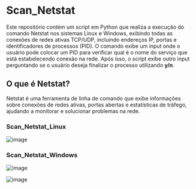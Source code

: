 # Scan_Netstat
Este repositório contém um script em Python que realiza a execução do comando Netstat nos sistemas Linux e Windows, exibindo todas as conexões de redes ativas TCP/UDP, incluindo endereços IP, portas e identificadores de processos (PID). O comando exibe um input onde o usuário pode colocar um PID para verificar qual é o nome do serviço que está estabelecendo conexão na rede. Após isso, o script exibe outro input perguntando se o usuário deseja finalizar o processo utilizando **y/n**.


## O que é Netstat?
Netstat é uma ferramenta de linha de comando que exibe informações sobre conexões de redes ativas, portas abertas e estatísticas de tráfego, ajudando a monitorar e solucionar problemas na rede.

### Scan_Netstat_Linux
![image](https://github.com/GuilhermeTart/Scan_Netstat/assets/136984328/ecf441d8-de3e-4266-8de8-24f0d0567c43)


### Scan_Netstat_Windows
![image](https://github.com/GuilhermeTart/Scan_Netstat/assets/136984328/1dbca12e-25b7-4719-919c-533565717955)

![image](https://github.com/GuilhermeTart/Scan_Netstat/assets/136984328/8c97126b-8e56-424f-bb82-1064df8301f1)

